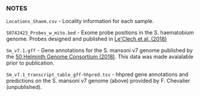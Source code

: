 ### NOTES

```Locations_Shaem.csv``` - Locality information for each sample.

```S0742423_Probes_w_mito.bed``` - Exome probe positions in the S. haematobium genome.  Probes designed and published in [Le'Clech et al. (2018)][le'clech]

```Sm_v7.1.gff``` - Gene annotations for the S. mansoni v7 genome published by the [50 Helminth Genome Consortium (2018)][50helminth]. This data was made avaialable prior to publication.

```Sm_v7.1_transcript_table_gff-hhpred.tsv``` - hhpred gene annotations and predictions on the S. mansoni v7 genome (above) provided by F. Chevalier (unpublished). 

[le'clech]: https://doi.org/10.1017/S0031182018000811
[50helminth]:  https://doi.org/10.1038/s41588-018-0262-1 
